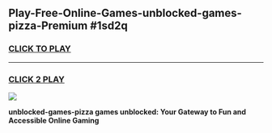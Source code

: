 
## Play-Free-Online-Games-unblocked-games-pizza-Premium #1sd2q
<h3>
<a href="https://premium.freeplayer.one?title=unblocked-games-pizza&ref=8M">CLICK TO PLAY</a></h3>
<hr>

<h3>
<a href="https://premium.freeplayer.one?title=unblocked-games-pizza&ref=8M">CLICK 2 PLAY</a>
  
</h3>

<a href="https://premium.freeplayer.one?title=unblocked-games-pizza&ref=8M"><img src="https://clearcache.store/games.png"></a>


**unblocked-games-pizza games unblocked: Your Gateway to Fun and Accessible Online Gaming**
